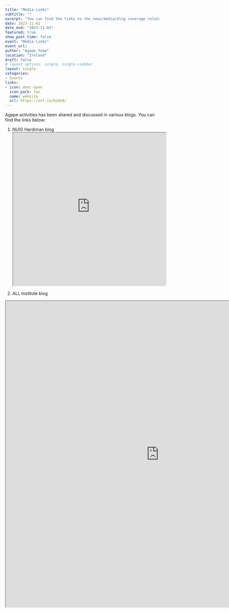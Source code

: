 ```yaml
---
title: "Media Links"
subtitle: ""
excerpt: "You can find the links to the news/media/blog coverage related to Agape activities here"
date: 2023-11-01
date_end: "2023-11-03"
featured: true
show_post_time: false
event: "Media Links"
event_url:
author: "Agape Team"
location: "Ireland"
draft: false
# layout options: single, single-sidebar
layout: single
categories:
- Events
links:
- icon: door-open
  icon_pack: fas
  name: website
  url: https://osf.io/b2de8/
---
```


Agape activities has been shared and discussed in various blogs. You can find the links below:

1.  NUIG Hardiman blog <iframe width='500px' height='500px' src='https://hardimanlibrary.blogspot.com/2023/06/agapeopen-science.html' > <p>Your browser does not support iframes</p> </iframe>

2.  ALL Institute blog 
<iframe width='1000px' height='1000px' src='https://www.ideasinall.com/embracing-the-open-science-movement/' > <p>Your browser does not support iframes</p> </iframe>

